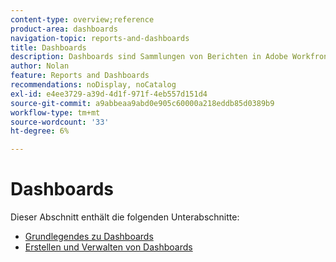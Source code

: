 ```yaml
---
content-type: overview;reference
product-area: dashboards
navigation-topic: reports-and-dashboards
title: Dashboards
description: Dashboards sind Sammlungen von Berichten in Adobe Workfront. Sehen Sie sich diese Bereiche an, um sich mit Dashboards in Workfront vertraut zu machen.
author: Nolan
feature: Reports and Dashboards
recommendations: noDisplay, noCatalog
exl-id: e4ee3729-a39d-4d1f-971f-4eb557d151d4
source-git-commit: a9abbeaa9abd0e905c60000a218eddb85d0389b9
workflow-type: tm+mt
source-wordcount: '33'
ht-degree: 6%

---
```


# Dashboards

<!-- Audited: 1/2025 -->

Dieser Abschnitt enthält die folgenden Unterabschnitte:

* [Grundlegendes zu Dashboards](../../reports-and-dashboards/dashboards/understanding-dashboards/understand-dashboards.md)
* [Erstellen und Verwalten von Dashboards](../../reports-and-dashboards/dashboards/creating-and-managing-dashboards/create-and-manage-dashboards.md)
